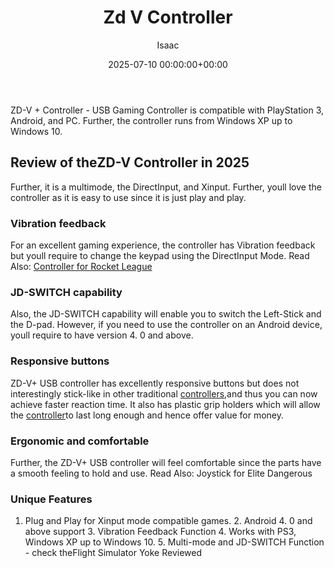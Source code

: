 ﻿---
title: Zd V Controller
description: ZD-V  Controller - USB Gaming Controller is compatible with PlayStation 3, Android, and PC. Further, the controller runs from Windows XP up to Windows 10. ...
slug: /zd-v-controller/
date: 2025-07-10 00:00:00+00:00
lastmod: 2025-07-10 00:00:00+03:00
author: Isaac
categories:

- Controllers
tags:

- controllers

- zd-v+

- controller
layout: post
---

ZD-V + Controller - USB Gaming Controller is compatible with PlayStation 3, Android, and PC. Further, the controller runs from Windows XP up to Windows 10.

##  Review of theZD-V Controller in 2025

Further, it is a multimode, the DirectInput, and Xinput. Further, youll love the controller as it is easy to use since it is just play and play.

###  Vibration feedback

For an excellent gaming experience, the controller has Vibration feedback but youll require to change the keypad using the DirectInput Mode. Read Also: [Controller for Rocket League](https://pestpolicy.com/best-controller-for-rocket-league/)

###  JD-SWITCH capability

Also, the JD-SWITCH capability will enable you to switch the Left-Stick and the D-pad. However, if you need to use the controller on an Android device, youll require to have version 4. 0 and above.

###  Responsive buttons

ZD-V+ USB controller has excellently responsive buttons but does not interestingly stick-like in other traditional [controllers](https://pestpolicy.com/best-controller-for-retropie/),and thus you can now achieve faster reaction time. It also has plastic grip holders which will allow the [controller](https://pestpolicy.com/best-controller-for-rocket-league/)to last long enough and hence offer value for money.

###  Ergonomic and comfortable

Further, the ZD-V+ USB controller will feel comfortable since the parts have a smooth feeling to hold and use. Read Also: Joystick for Elite Dangerous

###  Unique Features

1. Plug and Play for Xinput mode compatible games. 2. Android 4. 0 and above support 3. Vibration Feedback Function 4. Works with PS3, Windows XP up to Windows 10. 5. Multi-mode and JD-SWITCH Function - check theFlight Simulator Yoke Reviewed
